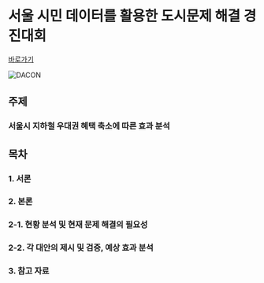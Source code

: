# 서울 시민 데이터를 활용한 도시문제 해결 경진대회
[바로가기](https://dacon.io/competitions/official/235966/overview/description)

![DACON](https://user-images.githubusercontent.com/46098797/197002829-1e1afe97-bf9c-4838-b12c-02c6fe79f25c.png)

## 주제  
### **서울시 지하철 우대권 혜택 축소에 따른 효과 분석**

## 목차  
###  1. 서론
###  2. 본론
###  2-1. 현황 분석 및 현재 문제 해결의 필요성
###  2-2. 각 대안의 제시 및 검증, 예상 효과 분석
###  3. 참고 자료
